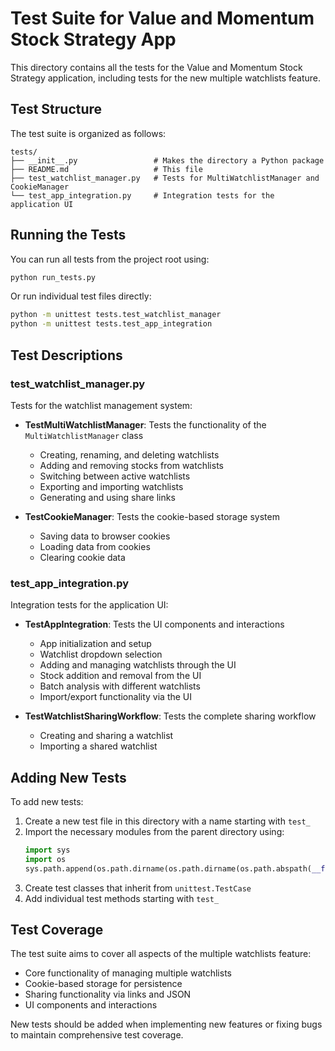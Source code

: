 # Test Suite for Value and Momentum Stock Strategy App

This directory contains all the tests for the Value and Momentum Stock Strategy application, including tests for the new multiple watchlists feature.

## Test Structure

The test suite is organized as follows:

```
tests/
├── __init__.py                 # Makes the directory a Python package
├── README.md                   # This file
├── test_watchlist_manager.py   # Tests for MultiWatchlistManager and CookieManager
└── test_app_integration.py     # Integration tests for the application UI
```

## Running the Tests

You can run all tests from the project root using:

```bash
python run_tests.py
```

Or run individual test files directly:

```bash
python -m unittest tests.test_watchlist_manager
python -m unittest tests.test_app_integration
```

## Test Descriptions

### test_watchlist_manager.py

Tests for the watchlist management system:

- **TestMultiWatchlistManager**: Tests the functionality of the `MultiWatchlistManager` class
  - Creating, renaming, and deleting watchlists
  - Adding and removing stocks from watchlists
  - Switching between active watchlists
  - Exporting and importing watchlists
  - Generating and using share links

- **TestCookieManager**: Tests the cookie-based storage system
  - Saving data to browser cookies
  - Loading data from cookies
  - Clearing cookie data

### test_app_integration.py

Integration tests for the application UI:

- **TestAppIntegration**: Tests the UI components and interactions
  - App initialization and setup
  - Watchlist dropdown selection
  - Adding and managing watchlists through the UI
  - Stock addition and removal from the UI
  - Batch analysis with different watchlists
  - Import/export functionality via the UI

- **TestWatchlistSharingWorkflow**: Tests the complete sharing workflow
  - Creating and sharing a watchlist
  - Importing a shared watchlist

## Adding New Tests

To add new tests:

1. Create a new test file in this directory with a name starting with `test_`
2. Import the necessary modules from the parent directory using:
   ```python
   import sys
   import os
   sys.path.append(os.path.dirname(os.path.dirname(os.path.abspath(__file__))))
   ```
3. Create test classes that inherit from `unittest.TestCase`
4. Add individual test methods starting with `test_`

## Test Coverage

The test suite aims to cover all aspects of the multiple watchlists feature:

- Core functionality of managing multiple watchlists
- Cookie-based storage for persistence
- Sharing functionality via links and JSON
- UI components and interactions

New tests should be added when implementing new features or fixing bugs to maintain comprehensive test coverage.